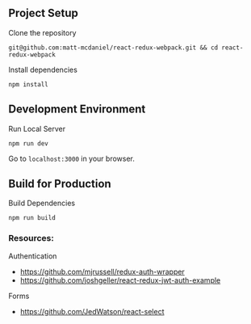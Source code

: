 ## Project Setup

Clone the repository
```
git@github.com:matt-mcdaniel/react-redux-webpack.git && cd react-redux-webpack
```

Install dependencies
```
npm install
```

## Development Environment

Run Local Server
```
npm run dev
```

Go to `localhost:3000` in your browser.

## Build for Production

Build Dependencies
```
npm run build
```

### Resources:

Authentication
* https://github.com/mjrussell/redux-auth-wrapper
* https://github.com/joshgeller/react-redux-jwt-auth-example

Forms
* https://github.com/JedWatson/react-select